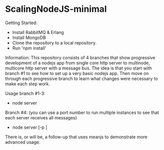 ScalingNodeJS-minimal
=====================

Getting Started:
- Install RabbitMQ & Erlang
- Install MongoDB
- Clone the repository to a local repository.
- Run 'npm install'

Information:
This repository consists of 4 branches that show progressive development of a nodejs app from single core http server to multinode, multicore http server with a message bus. The idea is that you start with branch #1 to see how to set up a very basic nodejs app. Then move on through each progressive branch to learn what changes were necessary to make each step work. 

Usage branch #1-3:
- node server

Branch #4: (you can use a port number to run multiple instances to see that each server receives all messages)
- node server [-p <port number>]


There is, or will be, a follow-up that uses meanjs to demonstrate more advanced usage.
